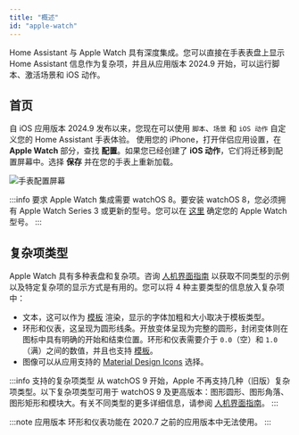 ```yaml
---
title: "概述"
id: "apple-watch"
---
```


Home Assistant 与 Apple Watch 具有深度集成。您可以直接在手表表盘上显示 Home Assistant 信息作为复杂项，并且从应用版本 2024.9 开始，可以运行脚本、激活场景和 iOS 动作。

## 首页

自 iOS 应用版本 2024.9 发布以来，您现在可以使用 `脚本`、`场景` 和 `iOS 动作` 自定义您的 Home Assistant 手表体验。
使用您的 iPhone，打开伴侣应用设置，在 **Apple Watch** 部分，查找 **配置**。如果您已经创建了 **iOS 动作**，它们将迁移到配置屏幕中。选择 **保存** 并在您的手表上重新加载。

<img src='/assets/ios/watch-config.png' alt="手表配置屏幕" />

:::info 要求
Apple Watch 集成需要 watchOS 8。要安装 watchOS 8，您必须拥有 Apple Watch Series 3 或更新的型号。您可以在 [这里](https://support.apple.com/HT204507) 确定您的 Apple Watch 型号。
:::

## 复杂项类型

Apple Watch 具有多种表盘和复杂项。咨询 [人机界面指南](https://developer.apple.com/design/human-interface-guidelines/components/system-experiences/complications/) 以获取不同类型的示例以及特定复杂项的显示方式是有用的。您可以将 4 种主要类型的信息放入复杂项中：

- 文本，这可以作为 [模板](https://www.home-assistant.io/docs/configuration/templating/) 渲染，显示的字体加粗和大小取决于模板类型。
- 环形和仪表，这呈现为圆形线条。开放变体呈现为完整的圆形，封闭变体则在图标中具有明确的开始和结束位置。环形和仪表需要介于 `0.0`（空）和 `1.0`（满）之间的数值，并且也支持 [模板](https://www.home-assistant.io/docs/configuration/templating/)。
- 图像可以从应用支持的 [Material Design Icons](http://materialdesignicons.com) 选择。

:::info 支持的复杂项类型
从 watchOS 9 开始，Apple 不再支持几种（旧版）复杂项类型。以下复杂项类型可用于 watchOS 9 及更高版本：图形圆形、图形角落、图形矩形和模块大。有关不同类型的更多详细信息，请参阅 [人机界面指南](https://developer.apple.com/design/human-interface-guidelines/components/system-experiences/complications/)。
:::

:::note 应用版本 
环形和仪表功能在 2020.7 之前的应用版本中无法使用。
:::